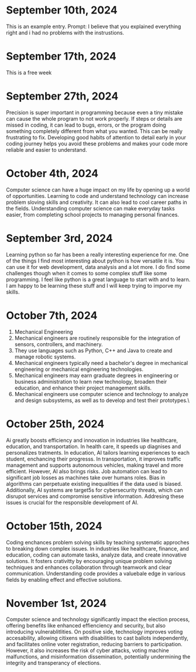 # September 10th, 2024
This is an example entry. Prompt: I believe that you explained everything right and i had no problems with the instrustions.
# September 17th, 2024
This is a free week
# September 27th, 2024
Precision is super important in programming because even a tiny mistake can cause the whole program to not work properly. If steps or details are missed in coding, it can lead to bugs, errors, or the program doing something completely different from what you wanted. This can be really frustrating to fix. Developing good habits of attention to detail early in your coding journey helps you avoid these problems and makes your code more reliable and easier to understand.
# October 4th, 2024
Computer science can have a huge impact on my life by opening up a world of opportunities. Learning to code and understand technology can increase problem sloving skills and creativity. It can also lead to cool career paths in the fields. Understanding computer science can make everyday tasks easier, from completing school projects to managing personal finances.
# September 3rd, 2024
Learning python so far has been a really interesting experience for me. One of the things I find most interesting about python is how versatile it is. You can use it for web development, data analysis and a lot more. I do find some challenges though when it comes to some complex stuff like some programming. I feel like python is a great language to start with and to learn. I am happy to be learning these stuff and I will keep trying to imporve my skills.
# October 7th, 2024
1. Mechanical Engineering
2. Mechanical engineers are routinely responsible for the integration of sensors, controllers, and machinery.
3. They use languages such as Python, C++ and Java to create and manage robotic systems.
4. Mechanical engineers typically need a bachelor's degree in mechanical engineering or mechanical engineering technologies.
5. Mechanical engineers may earn graduate degrees in engineering or business administration to learn new technology, broaden their education, and enhance their project management skills.
6. Mechanical engineers use computer science and technology to analyze and design subsystems, as well as to develop and test their prototypes.\
# October 25th, 2024
Ai greatly boosts efficiency and innovation in industries like healthcare, education, and transportation. In health care, it speeds up diagnises and personalizes tratments. In education, AI tailors learning experiences to each student, enchancing their progresss. In transportation, it improves traffic management and supports autonomous vehicles, making travel and more efficient.
However, AI also brings risks. Job automation can lead to significant job losses as machines take over humans roles. Bias in algorithms can perpetuate existing inequalities if the data used is biased. Additionally, AI systems are target5s for cybersecurity threats, which can disrupot services and compromise sensitive information. Addresing these issues is crucial for the responsible development of AI.
# October 15th, 2024
Coding enchances problem solving skills by teaching systematic approches to breaking down complex issues. In industries like healthcare, finance, and education, coding can automate tasks, analyze data, and create innovative solutions. It fosters crativitty by encouraging unique problem solving techniques and enhances collaboration through teamwork and clear communication. Understanding code provides a valuebale edge in various fields by enabling effect and effective solutions.
# November 1st, 2024
Computer science and technology significantly impact the election process, offering benefits like enhanced effienciency and security, but also introducing vulnerablitlities. On positive side, technology improves voting accesability, allowing citixens with disabilities to cast ballots independently, and facilitates online voter registration, reducing barriers to participation. However, it also  increases the risk of cyber attacks, voting machine malfunctions, and misinformation dissemination, potentially undermining the integrity and transperancy of elections.
